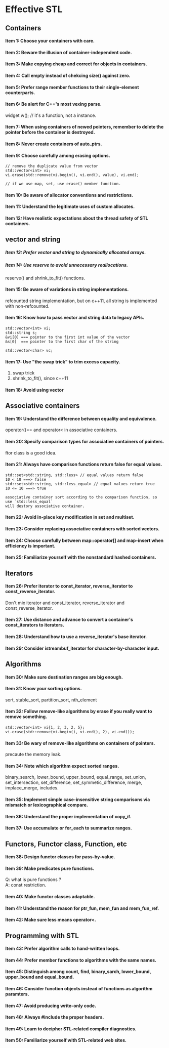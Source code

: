 # Effective STL

## Containers
#### Item 1: Choose your containers with care.
#### Item 2: Beware the illusion of container-independent code.
#### Item 3: Make copying cheap and correct for objects in containers.
#### Item 4: Call empty instead of chekcing size() against zero.
#### Item 5: Prefer range member functions to their single-element counterparts.
#### Item 6: Be alert for C++'s most vexing parse.
widget w(); // it's a function, not a instance.  

#### Item 7: When using containers of newed pointers, remember to delete the pointer before the container is destroyed.
#### Item 8: Never create containers of auto_ptrs.

#### Item 9: Choose carefully among erasing options.
```
// remove the duplicate value from vector
std::vector<int> vi;
vi.erase(std::remove(vi.begin(), vi.end(), value), vi.end);

// if we use map, set, use erase() member function.
```
#### Item 10: Be aware of allocator conventions and restrictions.
#### Item 11: Understand the legitimate uses of custom allocates.
#### Item 12: Have realistic expectations about the thread safety of STL containers.


## vector and string
##### Item 13: Prefer vector and string to dynamically allocated arrays.
##### Item 14: Use reserve to avoid unnecessary reallocations.
reserve() and shrink_to_fit() functions.  

#### Item 15: Be aware of variations in string implementations.
refcounted string implementation, but on c++11, all string is implemented with
non-refcounted.  

#### Item 16: Know how to pass vector and string data to legacy APIs.
```
std::vector<int> vi;
std::string s;
&vi[0] === pointer to the first int value of the vector
&s[0]  === pointer to the first char of the string

std::vector<char> vc;
```

#### Item 17: Use "the swap trick" to trim excess capacity.
1. swap trick
2. shrink_to_fit(), since c++11

#### Item 18: Avoid using vector<bool>


## Associative containers
#### Item 19: Understand the difference between equality and equivalence.
operator()== and operator< in associative containers.  

#### Item 20: Specify comparison types for associative containers of pointers.
ftor class is a good idea.  

#### Item 21: Always have comparison functions return false for equal values.
```
std::set<std::string, std::less> // equal values return false
10 < 10 ===> false
std::set<std::string, std::less_equal> // equal values return true
10 <= 10 ===> true

associative container sort according to the comparison function, so use `std::less_equal`
will destory associative container.
```
#### Item 22: Avoid in-place key modification in set and multiset.
#### Item 23: Consider replacing associative containers with sorted vectors.
#### Item 24: Choose carefully between map::operator[] and map-insert when efficiency is important.
#### Item 25: Familiarize yourself with the nonstandard hashed containers.


## Iterators
#### Item 26: Prefer iterator to const_iterator, reverse_iterator to const_reverse_iterator.
Don't mix iterator and const_iterator, reverse_iterator and const_reverse_iterator.

#### Item 27: Use distance and advance to convert a container's const_iterators to iterators.
#### Item 28: Understand how to use a reverse_iterator's base iterator.
#### Item 29: Consider istreambuf_iterator for character-by-character input.


## Algorithms
#### Item 30: Make sure destination ranges are big enough.
#### Item 31: Know your sorting options.
sort, stable_sort, partition_sort, nth_element  

#### Item 32: Follow remove-like algorithms by erase if you really want to remove something.
```
std::vector<int> vi{1, 2, 3, 2, 5};
vi.erase(std::remove(vi.begin(), vi.end(), 2), vi.end());
```
#### Item 33: Be wary of remove-like algorithms on containers of pointers.
precaute the memory leak.

#### Item 34: Note which algorithm expect sorted ranges.
binary_search, lower_bound, upper_bound, equal_range, set_union, set_intersection, 
set_difference, set_symmetic_difference, merge, implace_merge, includes.

#### Item 35: Implement simple case-insensitive string comparisons via mismatch or lexicographical compare.
#### Item 36: Understand the proper implementation of copy_if.
#### Item 37: Use accumulate or for_each to summarize ranges.


## Functors, Functor class, Function, etc
#### Item 38: Design functor classes for pass-by-value.
#### Item 39: Make predicates pure functions.
Q: what is pure functions ?  
A: const restriction.  
#### Item 40: Make functor classes adaptable.
#### Item 41: Understand the reason for ptr_fun, mem_fun and mem_fun_ref.
#### Item 42: Make sure less<T> means operator<.


## Programming with STL
#### Item 43: Prefer algorithm calls to hand-written loops.
#### Item 44: Prefer member functions to algorithms with the same names.
#### Item 45: Distinguish among count, find, binary_sarch, lower_bound, upper_bound and equal_bound.
#### Item 46: Consider function objects instead of functions as algorithm paramters.
#### Item 47: Avoid producing write-only code.
#### Item 48: Always #include the proper headers.
#### Item 49: Learn to decipher STL-related compiler diagnostics.
#### Item 50: Familiarize yourself with STL-related web sites.
